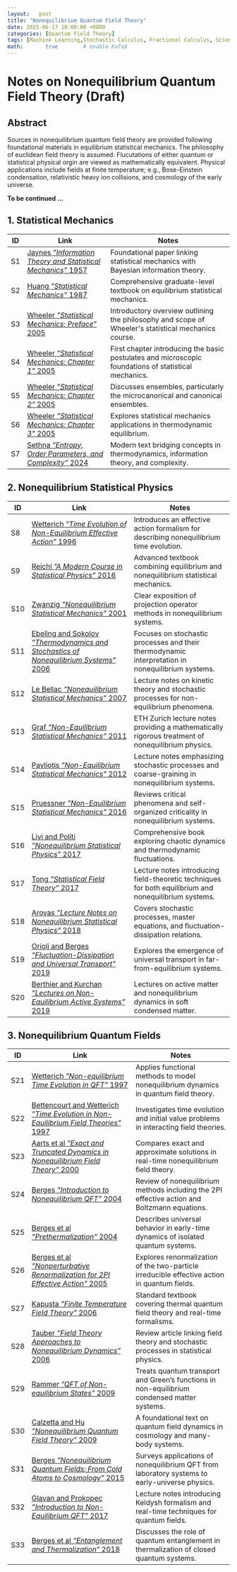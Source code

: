 ```yaml
---
layout:   post
title: "Nonequilibrium Quantum Field Theory"
date: 2025-06-17 10:00:00 +0800
categories: [Quantum Field Theory]
tags: [Machine Learning,Stochastic Calculus, Fractional Calculus, Scientific Computation, Quantum Computating, Stochastic Quantization]
math:       true        # enable KaTeX
---
```

# Notes on Nonequilibrium Quantum Field Theory  (Draft)

## Abstract
Sources in nonequilibrium quantum field theory are provided following foundational materials in equilibrium statistical mechanics. The philosophy of euclidean field theory is assumed: Flucutations of either quantum or statistical physical orgin are viewed as mathematically equivalent. Physical applications include fields at finite temperature; e.g., Bose-Einstein condensation, relativistic heavy ion collisions, and cosmology of the early universe.  

**To be continued ...**

## 1. Statistical Mechanics

| ID  | Link | Notes |
|-----|------|-------|
| S1 | [Jaynes *”Information Theory and Statistical Mechanics”* 1957](https://journals.aps.org/pr/abstract/10.1103/PhysRev.106.620) | Foundational paper linking statistical mechanics with Bayesian information theory. |
| S2 | [Huang *”Statistical Mechanics”* 1987](https://www.wiley.com/en-us/Statistical+Mechanics%2C+2nd+Edition-p-9780471815181) | Comprehensive graduate-level textbook on equilibrium statistical mechanics. |
| S3 | [Wheeler *”Statistical Mechanics: Preface”* 2005](https://www.reed.edu/physics/faculty/wheeler/documents/Thermo%20&%20Statistical%20Mechanics/Class%20Notes/A.%20Preface.pdf) | Introductory overview outlining the philosophy and scope of Wheeler's statistical mechanics course. |
| S4 | [Wheeler *”Statistical Mechanics: Chapter 1”* 2005](https://www.reed.edu/physics/faculty/wheeler/documents/Thermo%20&%20Statistical%20Mechanics/Class%20Notes/Chapter%201.pdf) | First chapter introducing the basic postulates and microscopic foundations of statistical mechanics. |
| S5 | [Wheeler *”Statistical Mechanics: Chapter 2”* 2005](https://www.reed.edu/physics/faculty/wheeler/documents/Thermo%20&%20Statistical%20Mechanics/Class%20Notes/Chapter%202.pdf) | Discusses ensembles, particularly the microcanonical and canonical ensembles. |
| S6 | [Wheeler *”Statistical Mechanics: Chapter 3”* 2005](https://www.reed.edu/physics/faculty/wheeler/documents/Thermo%20&%20Statistical%20Mechanics/Class%20Notes/Chapter%203.pdf) | Explores statistical mechanics applications in thermodynamic equilibrium. |
| S7 | [Sethna *”Entropy, Order Parameters, and Complexity”* 2024](https://sethna.lassp.cornell.edu/StatMech/EntropyOrderParametersComplexity20.pdf) | Modern text bridging concepts in thermodynamics, information theory, and complexity. |

## 2. Nonequilibrium Statistical Physics

| ID  | Link | Notes |
|-----|------|-------|
| S8  | [Wetterich *”Time Evolution of Non-Equilibrium Effective Action”* 1996](https://arxiv.org/abs/hep-th/9612206) | Introduces an effective action formalism for describing nonequilibrium time evolution. |
| S9  | [Reichl *”A Modern Course in Statistical Physics”* 2016](https://www.wiley.com/en-us/A+Modern+Course+in+Statistical+Physics%2C+4th+Edition-p-9783527413492) | Advanced textbook combining equilibrium and nonequilibrium statistical mechanics. |
| S10 | [Zwanzig *”Nonequilibrium Statistical Mechanics”* 2001](https://global.oup.com/academic/product/nonequilibrium-statistical-mechanics-9780195140187?cc=us&lang=en) | Clear exposition of projection operator methods in nonequilibrium systems. |
| S11 | [Ebeling and Sokolov *”Thermodynamics and Stochastics of Nonequilibrium Systems”* 2006](https://www.worldscientific.com/worldscibooks/10.1142/2012?srsltid=AfmBOoojok4ZccRGIm-o_xLbPlkMim6C_uC4nX7xBGMYabnjzrlNkbuK#t=aboutBook) | Focuses on stochastic processes and their thermodynamic interpretation in nonequilibrium systems. |
| S12 | [Le Bellac *”Nonequilibrium Statistical Mechanics”* 2007](https://cel.hal.science/cel-00176063) | Lecture notes on kinetic theory and stochastic processes for non-equilibrium phenomena. |
| S13 | [Graf *”Non-Equilibrium Statistical Mechanics”* 2011](https://edu.itp.phys.ethz.ch/hs11/nesm/NESMLN.pdf) | ETH Zurich lecture notes providing a mathematically rigorous treatment of nonequilibrium physics. |
| S14 | [Pavliotis *”Non-Equilibrium Statistical Mechanics”* 2012](https://www.ma.ic.ac.uk/~pavl/noneqstatmech.pdf) | Lecture notes emphasizing stochastic processes and coarse-graining in nonequilibrium systems. |
| S15 | [Pruessner *”Non-Equilibrium Statistical Mechanics”* 2016](https://www.ma.imperial.ac.uk/~pruess/publications/noneq.pdf) | Reviews critical phenomena and self-organized criticality in nonequilibrium systems. |
| S16 | [Livi and Politi *”Nonequilibrium Statistical Physics”* 2017](https://www.cambridge.org/core/books/nonequilibrium-statistical-physics/FD152FD18FC04BA5B4505F2D85E070C1#fndtn-information) | Comprehensive book exploring chaotic dynamics and thermodynamic fluctuations. |
| S17 | [Tong *”Statistical Field Theory”* 2017](https://www.damtp.cam.ac.uk/user/tong/sft.html) | Lecture notes introducing field-theoretic techniques for both equilibrium and nonequilibrium systems. |
| S18 | [Arovas *”Lecture Notes on Nonequilibrium Statistical Physics”* 2018](https://courses.physics.ucsd.edu/2013/Fall/physics210b/LECTURES/STOCHASTIC.pdf) | Covers stochastic processes, master equations, and fluctuation-dissipation relations. |
| S19 | [Orioli and Berges *”Fluctuation-Dissipation and Universal Transport”* 2019](https://arxiv.org/pdf/1810.12392) | Explores the emergence of universal transport in far-from-equilibrium systems. |
| S20 | [Berthier and Kurchan *”Lectures on Non-Equilibrium Active Systems”* 2019](https://arxiv.org/abs/1906.04039) | Lectures on active matter and nonequilibrium dynamics in soft condensed matter. |

## 3. Nonequilibrium Quantum Fields

| ID  | Link | Notes |
|-----|------|-------|
| S21 | [Wetterich *”Non-equilibrium Time Evolution in QFT”* 1997](https://arxiv.org/abs/hep-th/9703006) | Applies functional methods to model nonequilibrium dynamics in quantum field theory. |
| S22 | [Bettencourt and Wetterich *”Time Evolution in Non-Equilibrium Field Theories”* 1997](https://arxiv.org/abs/hep-ph/9712429) | Investigates time evolution and initial value problems in interacting field theories. |
| S23 | [Aarts et al *”Exact and Truncated Dynamics in Nonequilibrium Field Theory”* 2000](https://arxiv.org/abs/hep-ph/0007357) | Compares exact and approximate solutions in real-time nonequilibrium field theory. |
| S24 | [Berges *”Introduction to Nonequilibrium QFT”* 2004](https://arxiv.org/abs/hep-ph/0409233) | Review of nonequilibrium methods including the 2PI effective action and Boltzmann equations. |
| S25 | [Berges et al *”Prethermalization”* 2004](https://arxiv.org/abs/hep-ph/0403234) | Describes universal behavior in early-time dynamics of isolated quantum systems. |
| S26 | [Berges et al *”Nonperturbative Renormalization for 2PI Effective Action”* 2005](https://arxiv.org/abs/hep-ph/0503240) | Explores renormalization of the two-particle irreducible effective action in quantum fields. |
| S27 | [Kapusta *”Finite Temperature Field Theory”* 2006](https://www.cambridge.org/core/books/finitetemperature-field-theory/880F1E5BEB7E1DF7E516C9B1507EC4A4#fndtn-information) | Standard textbook covering thermal quantum field theory and real-time formalisms. |
| S28 | [Tauber *”Field Theory Approaches to Nonequilibrium Dynamics”* 2006](https://arxiv.org/abs/cond-mat/0511743) | Review article linking field theory and stochastic processes in statistical physics. |
| S29 | [Rammer *”QFT of Non-equilibrium States”* 2009](https://www.cambridge.org/core/books/quantum-field-theory-of-nonequilibrium-states/753A0F8533485FF98BB64D80AD4D7BD1#fndtn-information) | Treats quantum transport and Green’s functions in non-equilibrium condensed matter systems. |
| S30 | [Calzetta and Hu *”Nonequilibrium Quantum Field Theory”* 2009](https://www.cambridge.org/core/books/nonequilibrium-quantum-field-theory/335367EAFE8072499CF7DA85AAAACAAE#fndtn-information) | A foundational text on quantum field dynamics in cosmology and many-body systems. |
| S31 | [Berges *”Nonequilibrium Quantum Fields: From Cold Atoms to Cosmology”* 2015](https://arxiv.org/abs/1503.02907) | Surveys applications of nonequilibrium QFT from laboratory systems to early-universe physics. |
| S32 | [Glavan and Prokopec *”Introduction to Non-Equilibrium QFT”* 2017](https://webspace.science.uu.nl/~proko101/LecturenotesNonEquilQFT.pdf) | Lecture notes introducing Keldysh formalism and real-time techniques for quantum fields. |
| S33 | [Berges et al *”Entanglement and Thermalization”* 2018](https://arxiv.org/abs/1812.08120) | Discusses the role of quantum entanglement in thermalization of closed quantum systems. |